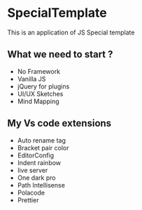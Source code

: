 # SpecialTemplate
This is an application of JS Special template

## What we need to start ?
- No Framework
- Vanilla JS
- jQuery for plugins
- UI/UX Sketches
- Mind Mapping

## My Vs code extensions 
- Auto rename tag 
- Bracket pair color 
- EditorConfig 
- Indent rainbow 
- live server 
- One dark pro 
- Path Intellisense 
- Polacode 
- Prettier
